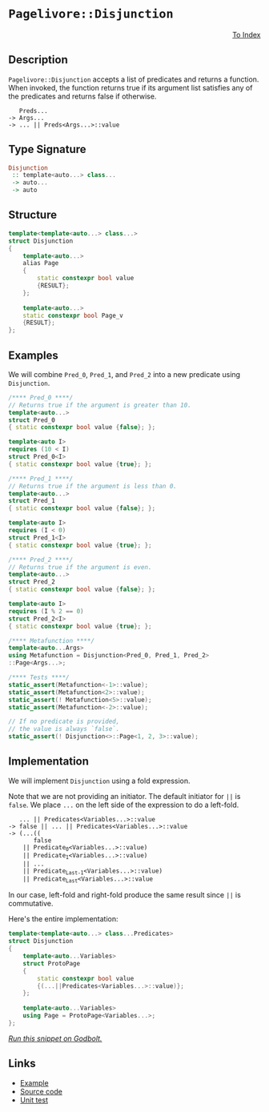 <!-- Copyright 2024 Feng Mofan
SPDX-License-Identifier: Apache-2.0 -->

# `Pagelivore::Disjunction`

<p style='text-align: right;'><a href="../../../facilities/metafunctions.md#pagelivore-disjunction">To Index</a></p>

## Description

`Pagelivore::Disjunction` accepts a list of predicates and returns a function.
When invoked, the function returns true if its argument list satisfies any of the predicates and returns false if otherwise.

<pre><code>   Preds...
-> Args...
-> ... || Preds&lt;Args...&gt;::value</code></pre>

## Type Signature

```Haskell
Disjunction
 :: template<auto...> class... 
 -> auto...
 -> auto
```

## Structure

```C++
template<template<auto...> class...>
struct Disjunction
{
    template<auto...>
    alias Page
    {
        static constexpr bool value
        {RESULT};
    };
    
    template<auto...>
    static constexpr bool Page_v
    {RESULT};
};
```

## Examples

We will combine `Pred_0`, `Pred_1`, and `Pred_2` into a new predicate using `Disjunction`.

```C++
/**** Pred_0 ****/
// Returns true if the argument is greater than 10.
template<auto...>
struct Pred_0
{ static constexpr bool value {false}; };

template<auto I>
requires (10 < I)
struct Pred_0<I>
{ static constexpr bool value {true}; };

/**** Pred_1 ****/
// Returns true if the argument is less than 0.
template<auto...>
struct Pred_1
{ static constexpr bool value {false}; };

template<auto I>
requires (I < 0)
struct Pred_1<I>
{ static constexpr bool value {true}; };

/**** Pred_2 ****/
// Returns true if the argument is even.
template<auto...>
struct Pred_2
{ static constexpr bool value {false}; };

template<auto I>
requires (I % 2 == 0)
struct Pred_2<I>
{ static constexpr bool value {true}; };

/**** Metafunction ****/
template<auto...Args>
using Metafunction = Disjunction<Pred_0, Pred_1, Pred_2>
::Page<Args...>;

/**** Tests ****/
static_assert(Metafunction<-1>::value);
static_assert(Metafunction<2>::value);
static_assert(! Metafunction<5>::value);
static_assert(Metafunction<-2>::value);

// If no predicate is provided,
// the value is always `false`.
static_assert(! Disjunction<>::Page<1, 2, 3>::value);
```

## Implementation

We will implement `Disjunction` using a fold expression.

Note that we are not providing an initiator. The default initiator for `||` is `false`. We place `...` on the left side of the expression to do a left-fold.

<pre><code>   ... || Predicates&lt;Variables...&gt;::value
-> false || ... || Predicates&lt;Variables...&gt;::value
-> (...((
       false
    || Predicate<sub>0</sub>&lt;Variables...&gt;::value)
    || Predicate<sub>1</sub>&lt;Variables...&gt;::value)
    || ...
    || Predicate<sub>Last-1</sub>&lt;Variables...&gt;::value)
    || Predicate<sub>Last</sub>&lt;Variables...&gt;::value
</code></pre>

In our case, left-fold and right-fold produce the same result since `||` is commutative.

Here's the entire implementation:

```C++
template<template<auto...> class...Predicates>
struct Disjunction
{
    template<auto...Variables>
    struct ProtoPage
    {
        static constexpr bool value
        {(...||Predicates<Variables...>::value)};
    };
    
    template<auto...Variables>
    using Page = ProtoPage<Variables...>;
};
```

[*Run this snippet on Godbolt.*](https://godbolt.org/#z:OYLghAFBqd5QCxAYwPYBMCmBRdBLAF1QCcAaPECAMzwBtMA7AQwFtMQByARg9KtQYEAysib0QXACx8BBAKoBnTAAUAHpwAMvAFYTStJg1DIApACYAQuYukl9ZATwDKjdAGFUtAK4sGIAKzSrgAyeAyYAHI%2BAEaYxCAAbACcpAAOqAqETgwe3r4B0umZjgKh4VEssfHJtpj2JQxCBEzEBLk%2BfoG19dlNLQRlkTFxiSkKza3t%2BV3j/YMVVaMAlLaoXsTI7BwA9ABU%2BweHR8cH2yYaAIJ7BwDUAJIsqfRsgkwNN4dnl9cnvydfF3OFwImEeBhBJgAzG4QWC3pgoW4mF4iAA6dFQ7A3ZAGBQKdGo5TETD4UQghSYoHjYheBw3AAieAU2i8DAc2SBJgA7FZLjd%2BTdYU94YjkWj0QA1Fp4JjRegUyHYIECm7U2kEG5E1BEZRMYAIvkC7m8i4qlWzRzIbECcaYVSpYg3aKoTw3ABuYi8BtNZv5xogBO5biDRJJeDJmAVbilxBlcsjgcVIBAHu8mCW3PpUJNKsz2eVRsN/KF4IR0LFqAJMbj8spRZuXkyRk1eswNyh9M1xG1qF1%2BsR1dl8sTSshJrzY853z%2BvwBP12N2wqlYTzbnyB85npynV0OXZJAH0NB9t99tjcAEqYAjrBgKQU0tt4KiChBtlrAHyMDVMm7AYnwo6BAIIYNxcBoqJAiWIrliilYYoqVIEDSdKhugR6cjyqrNJa1p3iC9qOs6rqpl67Y8lQYhKBOFjkVmk6XFBoLChCsFEPcdYXMSACOXh4MS94QOB7bQvcGaXGqqHEuhGiIncnHGthbzhnhtqEU6Lq0O6nptsayFejRdH5ox063GhB5cCe%2BxzueV43sQd4PmRz6vu%2BxCfi8P73vK97AaBEFMXCrFInBI5IShGrmVwmG0RaKloPhdoOhpJE6eRFiUbQ1FcvRtE0Tu0HBRWHGIZcPF8QJNwQHcIluDcGjiRckmRdJFlyQpWFxVaCVqclxFaaRuk8vpCI5dmRkMYCpn7Pu6FmFZuw2Ze163r5j43C5wFuR534bfemBuowkGXIVZYheKkGlU1%2BlSYeZgxUpuE9QRfWadpabpZl2W5RN44ncxpainBJVKmVmC8fxkZVTV5j%2BDc80dh29WNc1s0Hvd0LyVdildapL1EW9g3pSNhn5SZu63AAsteTBUKy7ICAtAKnUDF1ccACqgxcjZhMANzU80dNsu8SOMsy9MNIi5kaKQaNcLL5kY1zyZ9md7P4gho5/RTM0ACqRgQ97rhJOHhgeTB4nEBAQALtMSxy0IALTRUmKY6Rmk1deblutDbNNCwzDCIkryaDR7JpexbSi%2B2AYD8/79sCIi/iYqH7vGddynIN70fW7bAeS07Idu2m4c7ts553C%2BDCoDcDphhGe1192bp4Fg6CkBu55be9zn3mIADuTAAJ73iYCQaF9CIT8dmeWjnVsQLHDJMiywsO8Gruq4i8vw7LkKpyXXrhxwKy0Jw/i8H4HBaKQqCcMGljWKqawbLpZiQjwpAEJop8rAA1gUVEGgAAcZgzBJCSFwfwoCQFcC5FyaQ58OCSF4CwCQGgZbX1vvfDgvAFAgBlj/G%2Bp9SBwFgDARAIA1gEFSCicglA0CPDoHECIrAtiqBAQkR2CRJB/mQFaKQqIzC8DDEQWM6A9D8EECIMQ7ApAyEEIoFQ6gSGkF0PLAexAmCpE4DwM%2BF8r6/zvpwAA8iiOhGpUAvk4dw3h/DBGSGEVVDwzD6COnMJ/JYvBiFaBWBAJATDUgsLIBQCAQSQkgGAFIMwfA6AgmIAQiA0RjHRDCC0YeejeBpOYMQYepjojaEwA4LJpAmGeVMQwWgmS1FYGiF4YASJaBZVKVgFghhgDiFqZDdkh0CFqLtMUlEWwv5hBBMg2%2BtA8DRG0XkjwWBjHITwOg7gvBDrEGdEoekoIOlTKML/FYVADAcwlHgTAA9TGpEYKU6RwhRDiAUbc5RahjEaP0B0lA1hrD6GmQQyAKxUCpAaP0x24x0AdlME/SwZgcHrIkZGeAKw7DFIaC4Bg7hPAdD0CEMIQxKgjHlkULIAgph%2BEJRkYlDB5jDHiPLZFgc%2BiTExfkOldQUW9AmAMXFCwCW2E5aSvQsxWjUvxbSpFr9NgSAMRwS%2BpBsG8FwTcWxPC%2BHAAEWBJx80IC4EICQdsH8uDeO/gclYb4mBYHiBAABIBJCQlREkSEiCNCSDMJICeGh/A1GQag0g6DP6ogSFwBIICkhwISIEaBDqEhyuMbg/BhDjUkP8ZQgJ1CLH0LCRE9xbC2CcBaCwN0XJHZMGxAYZsXAkioi4MA0R%2BBxFtykbIWRDzpBPKUC8tRuhYlaJ0Vk6Vsr5UmI4OY2hKIbjWKVVwlVpaOlgUrdW48EBXHBPcfqyEZgjW%2BNIamrNcQGHhNQG4kYOIOkVvAnE2gCSkkpLUTkjJpS715IKUUkpqyymHoqVUmpt86kNKaS0t9bTdlbB/T0xwfTjGDOQMM0pYy6jGKmTMjJ8yQM%2BNjCsr%2B6zNmYG2e0owezQBJr4MchQpzzmXOuW%2B25zb5GttkM81Rt8u3vP2ZCqwlgfnRD%2BVau%2BQLsggrBRCr50LYVxHhdxpFbLA5ooxXkMlpAcXlBpXoIlDQBXkuKNkEVixWU9AEIytozL5P0oaAZ7TvKhWGbk4Kzl5mxWrHWJKw1%2BhDExrUYq5V9iT3lvncAqqOrxFrsNT4k1pAzUWsoNKn1frK3Oq5P4JICDIQurdZIeWg6422ATVu5N8BU00Msfu3dxAc1bHzfYlgCg3RWjdBW1EpZxi1t1RIxtMj7m0cUfIdtjGdAgEhKQHtujVn9qMe5sx6arE2Iq1VmrdWGsaiXYeldcQ12Qk3QcshgSlshKK9t9xKZkCpFSAeWrSQDzzYPKoXhF6r2UBvbfR9NSv6PefSi0p5TvyVOqcY39jSxAAa/kB/DqHSD4GJL0hFAzVBDJBLBwQ8G1GIdmcPFDiz0OlKwxkHDOz8O8w20cvUpGzkXKudfL%2B1H2sSDo0o7rry%2BsseMMJmwiGJO8eBZwbYYLPlQosDChVcK24Iv%2Bd0dlzgICuHUwp9FdmVMUrU0Z2XmnSjcuU7p0XjR%2BUK7Vwy2zKvRU2f6JLyzMvnMKAlfIkbbmcGcCVdN6r7o5vwnGP5uterPHBcTX401mBzUjB496tBIAIGokhJCfwMC0uYND1yYNVuFWcHjUQ0LgDJD%2BHtfArkmCQGSCgVwMBZho3IMhKN63eDPd/xcxwERceh0haTSsdZmRnCSCAA)

## Links

- [Example](../../../code/facilities/metafunctions/pagelivore/disjunction/implementation.hpp)
- [Source code](../../../../conceptrodon/pagelivore/disjunction.hpp)
- [Unit test](../../../../tests/unit/metafunctions/pagelivore/disjunction.test.hpp)
